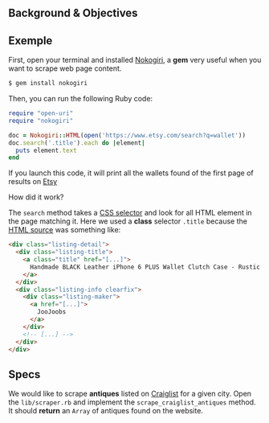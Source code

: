 ## Background & Objectives

## Exemple

First, open your terminal and installed [Nokogiri](http://www.nokogiri.org/),
a **gem** very useful when you want to scrape web page content.

```bash
$ gem install nokogiri
```

Then, you can run the following Ruby code:

```ruby
require "open-uri"
require "nokogiri"

doc = Nokogiri::HTML(open('https://www.etsy.com/search?q=wallet'))
doc.search('.title').each do |element|
  puts element.text
end
```

If you launch this code, it will print all the wallets found of
the first page of results on [Etsy](https://www.etsy.com/search?q=wallet)

How did it work?

The `search` method takes a [CSS selector](https://developer.mozilla.org/en-US/docs/Web/Guide/CSS/Getting_started/Selectors) and look for all HTML
element in the page matching it. Here we used a **class** selector `.title`
because the [HTML source](https://support.mozilla.org/en-US/questions/873324)
was something like:

```html
<div class="listing-detail">
  <div class="listing-title">
    <a class="title" href="[...]">
      Handmade BLACK Leather iPhone 6 PLUS Wallet Clutch Case - Rustic Design Signature Hand-Stitching by JooJoobs [065]
    </a>
  </div>
  <div class="listing-info clearfix">
    <div class="listing-maker">
      <a href="[...]">
        JooJoobs
      </a>
    </div>
    <!-- [...] -->
  </div>
</div>
```

## Specs

We would like to scrape **antiques** listed on [Craiglist](http://www.craiglist.com)
for a given city. Open the `lib/scraper.rb` and implement the `scrape_craiglist_antiques` method. It should **return** an `Array` of antiques found on the website.

